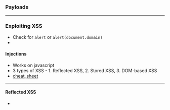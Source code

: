 ### Payloads

---

### Exploiting XSS

- Check for `alert` or `alert(document.domain)`
- 

#### Injections

- Works on javascript
- 3 types of XSS - 1. Reflected XSS, 2. Stored XSS, 3. DOM-based XSS
- [cheat_sheet](https://portswigger.net/web-security/cross-site-scripting/cheat-sheet)
---

#### Reflected XSS

- 
